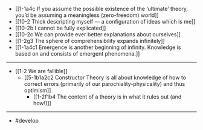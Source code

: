 - [[1-1a4c If you assume the possible existence of the ‘ultimate’ theory, you’d be assuming a meaningless (zero-freedom) world]]
- [[10-2 Thick descripting myself — a configuration of ideas which is me]]
- [[10-2b I cannot be fully explicated]]
- [[10-2c We can provide ever better explanations about ourselves]]
- [[1-2g3 The sphere of comprehensibility expands infinitely]]
- [[1-1a4c1 Emergence is another beginning of infinity. Knowledge is based on and consists of emergent phenomena.]]
---
- [[1-2 We are fallible]]
  - [[5-1b1a2c2 Constructor Theory is all about knowledge of how to correct errors (primarily of our parochiality-physicality) and thus optimism]]
    - [[1-2f1b4 The content of a theory is in what it rules out (and how!)]]
---
- #develop

